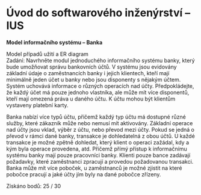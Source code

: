 # Úvod do softwarového inženýrství – IUS
**Model informačního systému – Banka**  
  
Model případů užití a ER diagram  
Zadání: Navrhněte modul jednoduchého informačního systému banky, který bude umožňovat správu bankovních účtů. V systému jsou evidovány základní údaje o zaměstnancích banky i jejich klientech, kteří mají minimálně jeden účet u banky nebo jsou disponenty s nějakým účtem. Systém uchovává informace o různých operacích nad účty. Předpokládejte, že každý účet má pouze jednoho vlastníka, ale může mít více disponentů, kteří mají omezená práva u daného účtu. K účtu mohou být klientům vystaveny platební karty.  
  
Banka nabízí více typů účtu, přičemž každý typ účtu má dostupné různé služby, které zákazník může nebo nemusí mít aktivovány. Základní operace nad účty jsou vklad, výběr z účtu, nebo převod mezi účty. Pokud se jedná o převod v rámci dané banky, transakce je dohledatelná z obou účtů. U každé transakce je možné zpětně dohledat, který klient o operaci zažádal, kdy a kým byla operace provedena, atd. Přičemž přímý přístup k informačnímu systému banky mají pouze pracovníci banky. Klienti pouze bance zadávají požadavky, které zaměstnanci zpracují a provedou požadovanou transakci. Banka může mít více poboček, u zaměstnanců je možné zjistit na které pobočce pracují a jaké účty jím byly na dané pobočce zřízeny.  
  
Získáno bodů: 25 / 30  
